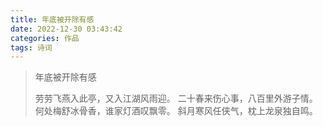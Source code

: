 ```yaml
---
title: 年底被开除有感
date: 2022-12-30 03:43:42
categories: 作品
tags: 诗词
---
```


> 
> 年底被开除有感
> 
> 劳劳飞燕入此亭，又入江湖风雨迎。
> 二十春来伤心事，八百里外游子情。
> 何处梅舒冰骨香，谁家灯酒叹飘零。
> 斜月寒风任侠气，枕上龙泉独自鸣。
> 
